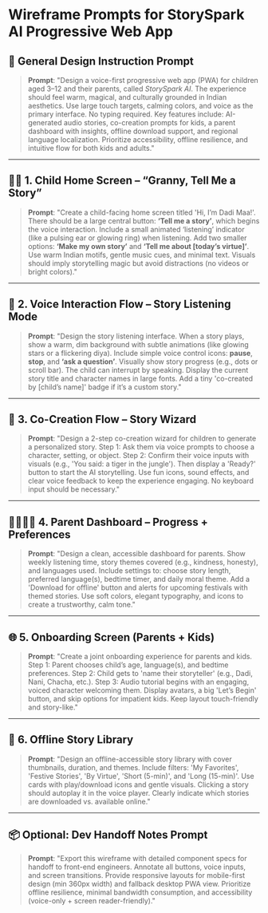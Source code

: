 # Wireframe Prompts for StorySpark AI Progressive Web App

## 🎯 General Design Instruction Prompt

> **Prompt**:
> "Design a voice-first progressive web app (PWA) for children aged 3–12 and their parents, called *StorySpark AI*. The experience should feel warm, magical, and culturally grounded in Indian aesthetics. Use large touch targets, calming colors, and voice as the primary interface. No typing required. Key features include: AI-generated audio stories, co-creation prompts for kids, a parent dashboard with insights, offline download support, and regional language localization. Prioritize accessibility, offline resilience, and intuitive flow for both kids and adults."

---

## 🧒🏽 1. Child Home Screen – “Granny, Tell Me a Story”

> **Prompt**:
> "Create a child-facing home screen titled 'Hi, I’m Dadi Maa!'. There should be a large central button: **‘Tell me a story’**, which begins the voice interaction. Include a small animated ‘listening’ indicator (like a pulsing ear or glowing ring) when listening. Add two smaller options: **‘Make my own story’** and **‘Tell me about \[today’s virtue]’**. Use warm Indian motifs, gentle music cues, and minimal text. Visuals should imply storytelling magic but avoid distractions (no videos or bright colors)."

---

## 🎤 2. Voice Interaction Flow – Story Listening Mode

> **Prompt**:
> "Design the story listening interface. When a story plays, show a warm, dim background with subtle animations (like glowing stars or a flickering diya). Include simple voice control icons: **pause**, **stop**, and **‘ask a question’**. Visually show story progress (e.g., dots or scroll bar). The child can interrupt by speaking. Display the current story title and character names in large fonts. Add a tiny 'co-created by \[child’s name]' badge if it’s a custom story."

---

## 🧠 3. Co-Creation Flow – Story Wizard

> **Prompt**:
> "Design a 2-step co-creation wizard for children to generate a personalized story. Step 1: Ask them via voice prompts to choose a character, setting, or object. Step 2: Confirm their voice inputs with visuals (e.g., 'You said: a tiger in the jungle'). Then display a 'Ready?' button to start the AI storytelling. Use fun icons, sound effects, and clear voice feedback to keep the experience engaging. No keyboard input should be necessary."

---

## 👨‍👩‍👧‍👦 4. Parent Dashboard – Progress + Preferences

> **Prompt**:
> "Design a clean, accessible dashboard for parents. Show weekly listening time, story themes covered (e.g., kindness, honesty), and languages used. Include settings to: choose story length, preferred language(s), bedtime timer, and daily moral theme. Add a 'Download for offline' button and alerts for upcoming festivals with themed stories. Use soft colors, elegant typography, and icons to create a trustworthy, calm tone."

---

## 🌐 5. Onboarding Screen (Parents + Kids)

> **Prompt**:
> "Create a joint onboarding experience for parents and kids. Step 1: Parent chooses child’s age, language(s), and bedtime preferences. Step 2: Child gets to 'name their storyteller' (e.g., Dadi, Nani, Chacha, etc.). Step 3: Audio tutorial begins with an engaging, voiced character welcoming them. Display avatars, a big 'Let’s Begin' button, and skip options for impatient kids. Keep layout touch-friendly and story-like."

---

## 📱 6. Offline Story Library

> **Prompt**:
> "Design an offline-accessible story library with cover thumbnails, duration, and themes. Include filters: 'My Favorites', 'Festive Stories', 'By Virtue', 'Short (5-min)', and 'Long (15-min)'. Use cards with play/download icons and gentle visuals. Clicking a story should autoplay it in the voice player. Clearly indicate which stories are downloaded vs. available online."

---

## 📦 Optional: Dev Handoff Notes Prompt

> **Prompt**:
> "Export this wireframe with detailed component specs for handoff to front-end engineers. Annotate all buttons, voice inputs, and screen transitions. Provide responsive layouts for mobile-first design (min 360px width) and fallback desktop PWA view. Prioritize offline resilience, minimal bandwidth consumption, and accessibility (voice-only + screen reader-friendly)."

